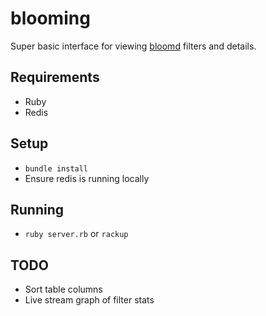 # blooming

Super basic interface for viewing [bloomd](http://github.com/armon/bloomd) filters and details.

## Requirements

* Ruby
* Redis

## Setup

* `bundle install`
* Ensure redis is running locally

## Running

* `ruby server.rb` or `rackup`

## TODO

* Sort table columns
* Live stream graph of filter stats
